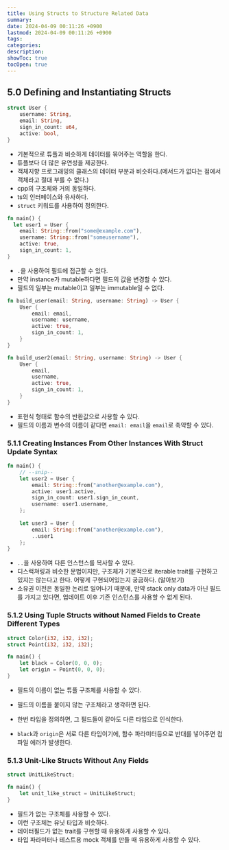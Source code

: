 ```yaml
---
title: Using Structs to Structure Related Data
summary: 
date: 2024-04-09 00:11:26 +0900
lastmod: 2024-04-09 00:11:26 +0900
tags: 
categories: 
description: 
showToc: true
tocOpen: true
---
```



## 5.0 Defining and Instantiating Structs

```rust
struct User {
    username: String,
    email: String,
    sign_in_count: u64,
    active: bool,
}
```

- 기본적으로 튜플과 비슷하게 데이터를 묶어주는 역할을 한다.
- 튜플보다 더 많은 유연성을 제공한다.
- 객체지향 프로그래밍의 클래스의 데이터 부분과 비슷하다.(메서드가 없다는 점에서 객체라고 절대 부를 수 없다.)
- cpp의 구조체와 거의 동일하다.
- ts의 인터페이스와 유사하다.
- `struct` 키워드를 사용하여 정의한다.

```rust
fn main() {
  let user1 = User {
    email: String::from("some@example.com"),
    username: String::from("someusername"),
    active: true,
    sign_in_count: 1,
}
```
- `.`을 사용하여 필드에 접근할 수 있다.
- 만약 instance가 mutable하다면 필드의 값을 변경할 수 있다.
- 필드의 일부는 mutable이고 일부는 immutable일 수 없다.

```rust
fn build_user(email: String, username: String) -> User {
    User {
        email: email,
        username: username,
        active: true,
        sign_in_count: 1,
    }
}

fn build_user2(email: String, username: String) -> User {
    User {
        email,
        username,
        active: true,
        sign_in_count: 1,
    }
}
```
- 표현식 형태로 함수의 반환값으로 사용할 수 있다.
- 필드의 이름과 변수의 이름이 같다면 `email: email`을 `email`로 축약할 수 있다.

### 5.1.1 Creating Instances From Other Instances With Struct Update Syntax

```rust
fn main() {
    // --snip--
    let user2 = User {
        email: String::from("another@example.com"),
        active: user1.active,
        sign_in_count: user1.sign_in_count,
        username: user1.username,
    };
    
    let user3 = User {
        email: String::from("another@example.com"),
        ..user1
    };
}
```
- `..`을 사용하여 다른 인스턴스를 복사할 수 있다.
- 디스럭쳐링과 비슷한 문법이지만, 구조체가 기본적으로 iterable trait를 구현하고 있지는 않는다고 한다. 어떻게 구현되어있는지 궁금하다. (알아보기)
- 소유권 이전은 동일한 논리로 일어나기 때문에, 만약 stack only data가 아닌 필드를 가지고 있다면, 업데이트 이후 기존 인스턴스를 사용할 수 없게 된다.

### 5.1.2 Using Tuple Structs without Named Fields to Create Different Types

```rust
struct Color(i32, i32, i32);
struct Point(i32, i32, i32);

fn main() {
    let black = Color(0, 0, 0);
    let origin = Point(0, 0, 0);
}
```
- 필드의 이름이 없는 튜플 구조체를 사용할 수 있다.
- 필드의 이름을 붙이지 않는 구조체라고 생각하면 된다.

- 한번 타입을 정의하면, 그 필드들이 같아도 다른 타입으로 인식한다.
- `black`과 `origin`은 서로 다른 타입이기에, 함수 파라미터등으로 반대를 넣어주면 컴파일 에러가 발생한다.



### 5.1.3 Unit-Like Structs Without Any Fields

```rust
struct UnitLikeStruct;

fn main() {
    let unit_like_struct = UnitLikeStruct;
}
```

- 필드가 없는 구조체를 사용할 수 있다.
- 이런 구조체는 유닛 타입과 비슷하다.
- 데이터필드가 없는 trait를 구현할 때 유용하게 사용할 수 있다.
- 타입 파라미터나 테스트용 mock 객체를 만들 때 유용하게 사용할 수 있다.

